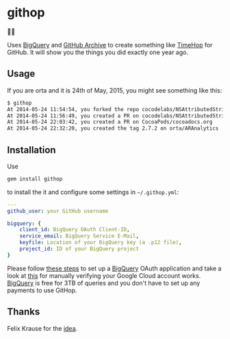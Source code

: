 # githop

🐙⏰

Uses [BigQuery][3] and [GitHub Archive][2] to create something like [TimeHop][4] for GitHub. It will
show you the things you did exactly one year ago.

## Usage

If you are orta and it is 24th of May, 2015, you might see something like this:

```bash
$ githop
At 2014-05-24 11:54:54, you forked the repo cocodelabs/NSAttributedString-CCLFormat
At 2014-05-24 11:56:49, you created a PR on cocodelabs/NSAttributedString-CCLFormat
At 2014-05-24 22:03:42, you created a PR on CocoaPods/cocoadocs.org
At 2014-05-24 22:32:20, you created the tag 2.7.2 on orta/ARAnalytics
```

## Installation

Use

```bash
gem install githop
```

to install the it and configure some settings in `~/.githop.yml`:

```yaml
---
github_user: your GitHub username

bigquery: {
	client_id: BigQuery OAuth Client-ID,
	service_email: BigQuery Service E-Mail,
	keyfile: Location of your BigQuery key (a .p12 file),
	project_id: ID of your BigQuery project
}
```

Please follow [these steps][5] to set up a [BigQuery][3] OAuth application and take a look at 
[this][6] for manually verifying your Google Cloud account works. [BigQuery][3] is free for 3TB
of queries and you don't have to set up any payments to use GitHop.

## Thanks

Felix Krause for the [idea][1].

[1]: https://twitter.com/KrauseFx/status/602506804547977216
[2]: https://www.githubarchive.org/
[3]: https://cloud.google.com/bigquery/what-is-bigquery
[4]: http://timehop.com
[5]: https://github.com/abronte/BigQuery#keys
[6]: https://www.githubarchive.org/#bigquery
